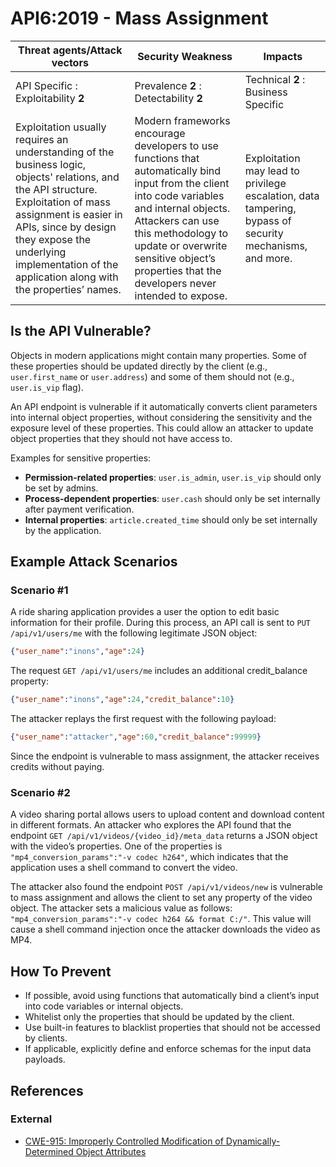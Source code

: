 API6:2019 - Mass Assignment
===========================

| Threat agents/Attack vectors | Security Weakness | Impacts |
| - | - | - |
| API Specific : Exploitability **2** | Prevalence **2** : Detectability **2** | Technical **2** : Business Specific |
| Exploitation usually requires an understanding of the business logic, objects' relations, and the API structure. Exploitation of mass assignment is easier in APIs, since by design they expose the underlying implementation of the application along with the properties’ names. | Modern frameworks encourage developers to use functions that automatically bind input from the client into code variables and internal objects. Attackers can use this methodology to update or overwrite sensitive object’s properties that the developers never intended to expose. | Exploitation may lead to privilege escalation, data tampering, bypass of security mechanisms, and more. |

## Is the API Vulnerable?

Objects in modern applications might contain many properties. Some of these
properties should be updated directly by the client (e.g., `user.first_name` or
`user.address`) and some of them should not (e.g., `user.is_vip` flag).

An API endpoint is vulnerable if it automatically converts client parameters
into internal object properties, without considering the sensitivity and the
exposure level of these properties. This could allow an attacker to update
object properties that they should not have access to.

Examples for sensitive properties:

* **Permission-related properties**: `user.is_admin`, `user.is_vip` should only
  be set by admins.
* **Process-dependent properties**: `user.cash` should only be set internally
  after payment verification.
* **Internal properties**: `article.created_time` should only be set internally
  by the application.

## Example Attack Scenarios

### Scenario #1

A ride sharing application provides a user the option to edit basic information
for their profile. During this process, an API call is sent to
`PUT /api/v1/users/me` with the following legitimate JSON object:

```json
{"user_name":"inons","age":24}
```

The request `GET /api/v1/users/me` includes an additional credit_balance
property:

```json
{"user_name":"inons","age":24,"credit_balance":10}
```

The attacker replays the first request with the following payload:

```json
{"user_name":"attacker","age":60,"credit_balance":99999}
```

Since the endpoint is vulnerable to mass assignment, the attacker receives
credits without paying.

### Scenario #2

A video sharing portal allows users to upload content and download content in
different formats. An attacker who explores the API found that the endpoint
`GET /api/v1/videos/{video_id}/meta_data` returns a JSON object with the video’s
properties. One of the properties is `"mp4_conversion_params":"-v codec h264"`,
which indicates that the application uses a shell command to convert the video.

The attacker also found the endpoint `POST /api/v1/videos/new` is vulnerable to
mass assignment and allows the client to set any property of the video object.
The attacker sets a malicious value as follows:
`"mp4_conversion_params":"-v codec h264 && format C:/"`. This value will cause a
shell command injection once the attacker downloads the video as MP4.

## How To Prevent

* If possible, avoid using functions that automatically bind a client’s input
  into code variables or internal objects.
* Whitelist only the properties that should be updated by the client.
* Use built-in features to blacklist properties that should not be accessed by
  clients.
* If applicable, explicitly define and enforce schemas for the input data
  payloads.

## References

### External

* [CWE-915: Improperly Controlled Modification of Dynamically-Determined Object Attributes][1]

[1]: https://cwe.mitre.org/data/definitions/915.html
